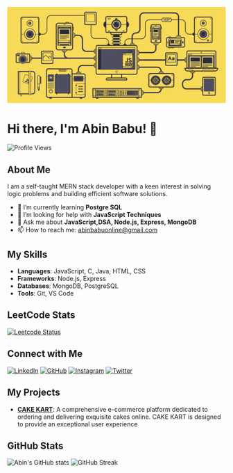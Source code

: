 ![Banner](https://github.com/abin-online/abin-online/blob/main/JS-by-SoyHorizonte.gif)

# Hi there, I'm Abin Babu! 👋

![Profile Views](https://komarev.com/ghpvc/?username=abin-online&color=blue)

## About Me

I am a self-taught MERN stack developer with a keen interest in solving logic problems and building efficient software solutions.

- 🌱 I’m currently learning **Postgre SQL**
- 🤔 I’m looking for help with **JavaScript Techniques**
- 💬 Ask me about **JavaScript,DSA, Node.js, Express, MongoDB**
- 📫 How to reach me: [abinbabuonline@gmail.com](mailto:abinbabuonline@gmail.com)

## My Skills

- **Languages**: JavaScript, C, Java, HTML, CSS
- **Frameworks**: Node.js, Express
- **Databases**: MongoDB, PostgreSQL
- **Tools**: Git, VS Code

## LeetCode Stats
[![Leetcode Status](https://leetcard.jacoblin.cool/abinbabuonline?ext=contest&theme=dark)](https://leetcode.com/u/abinbabuonline/)


## Connect with Me

[![LinkedIn](https://img.shields.io/badge/LinkedIn-0077B5?style=for-the-badge&logo=linkedin&logoColor=white)](https://www.linkedin.com/in/abin-babu-08a02b2b1/)
[![GitHub](https://img.shields.io/badge/GitHub-181717?style=for-the-badge&logo=github&logoColor=white)](https://github.com/abin-online)
[![Instagram](https://img.shields.io/badge/Instagram-E4405F?style=for-the-badge&logo=instagram&logoColor=white)](https://www.instagram.com/abin__babu/)
[![Twitter](https://img.shields.io/badge/Twitter-1DA1F2?style=for-the-badge&logo=twitter&logoColor=white)](https://twitter.com/abinbabu)


## My Projects

- **[CAKE KART](https://cakekart.shop/)**: A comprehensive e-commerce platform dedicated to ordering and delivering exquisite cakes online. CAKE KART is designed to provide an exceptional user experience

## GitHub Stats

![Abin's GitHub stats](https://github-readme-stats.vercel.app/api?username=abin-online&show_icons=true&theme=radical)
![GitHub Streak](https://github-readme-streak-stats.herokuapp.com/?user=abin-online&theme=radical)


<!--
**abin-online/abin-online** is a ✨ _special_ ✨ repository because its `README.md` (this file) appears on your GitHub profile.

Here are some ideas to get you started:

- 🔭 I’m currently working on ...
- 🌱 I’m currently learning ...
- 👯 I’m looking to collaborate on ...
- 🤔 I’m looking for help with ...

- 📫 How to reach me: ...
- 😄 Pronouns: ...
- ⚡ Fun fact: ...
-->
